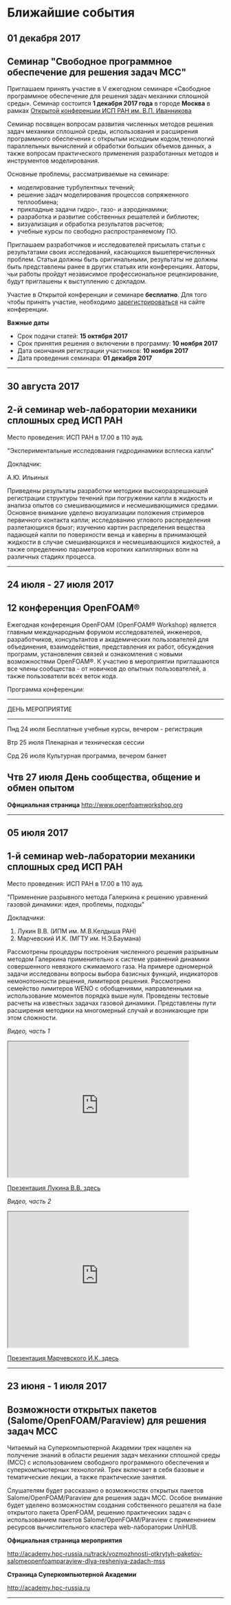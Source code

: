Ближайшие события
=================

01 декабря 2017
---------------

Семинар "Свободное программное обеспечение для решения задач МСС"
-----------------------------------------------------------------

Приглашаем принять участие в V ежегодном семинаре «Свободное программное обеспечение для решения задач механики сплошной среды». 
Семинар состоится **1 декабря 2017 года** в городе **Москва** в рамках [Открытой конференции ИСП РАН им. В.П. Иванникова](http://www.isprasopen.ru/conf/cfd.html)

Семинар посвящен вопросам развития численных методов решения задач механики сплошной среды, использования и расширения программного обеспечения с открытым исходным кодом,технологий параллельных вычислений и обработки больших объемов данных, а также вопросам практического применения разработанных методов и инструментов моделирования.

Основные проблемы, рассматриваемые на семинаре:

+ моделирование турбулентных течений;
+ решение задач моделирования процессов сопряженного теплообмена;
+ прикладные задачи гидро-, газо- и аэродинамики;
+ разработка и развитие собственных решателей и библиотек;
+ визуализация и обработка результатов расчетов;
+ учебные курсы по свободно распространяемому ПО.

Приглашаем разработчиков и исследователей присылать статьи с результатами своих исследований, касающихся вышеперечисленных проблем. Статьи должны быть оригинальными, результаты не должны быть представлены ранее в других статьях или конференциях. Авторы, чьи работы пройдут независимое профессиональное рецензирование, будут приглашены к выступлению с докладом. 

Участие в Открытой конференции и семинаре **бесплатно**. Для того чтобы принять участие, необходимо [зарегистрироваться](http://www.isprasopen.ru/registration.html) на сайте конференции.

**Важные даты**

+ Срок подачи статей: **15 октября 2017**
+ Срок принятия решения о включении в программу: **10 ноября 2017**
+ Дата окончания регистрации участников: **10 ноября 2017**
+ Дата проведения семинара: **01 декабря 2017**

______________________________________________________________________________________________________________



30 августа 2017
----------------

2-й семинар web-лаборатории механики сплошных сред ИСП РАН
--------------------------------------------------------------------------

Место проведения: ИСП РАН в 17.00 в 110 ауд.

"Экспериментальные исследования гидродинамики всплеска капли"

Докладчик:

А.Ю. Ильиных

Приведены результаты разработки методики высокоразрешающей регистрации структуры течений при погружении 
капли в жидкость и анализа опытов со смешивающимися и несмешивающимися средами. Основное внимание уделено
 визуализации положения стримеров первичного контакта капли; исследованию углового распределения разлетающихся 
брызг; изучению картин распределения вещества падающей капли по поверхности венца и каверны в принимающей 
жидкости в случае смешивающихся и несмешивающихся жидкостей, а также определению параметров коротких 
капиллярных волн на различных стадиях процесса.

______________________________________________________________________________________________________________________

24 июля - 27 июля 2017
------------------------------

12 конференция OpenFOAM®
------------------------------

Ежегодная конференция OpenFOAM (OpenFOAM® Workshop) является главным международным форумом исследователей, инженеров,
разработчиков, консультантов и академических пользователей для объединения, взаимодействия, представления их работ,
обсуждения программ, установления связей и ознакомления с новыми возможностями OpenFOAM®. К участию в мероприятии
приглашаются все члены сообщества - от новичков до опытных пользователей, а также пользователи всех веток
кода.

Программа конференции:

--------------------------------------------
ДЕНЬ                 МЕРОПРИЯТИЕ
------------------- ------------------------
Пнд 24 июля         Бесплатные учебные курсы,
                    вечером - регистрация

Втр 25 июля         Пленарная и техническая сессии

Срд 26 июля         Культурная программа,
                    вечером банкет

Чтв 27 июля         День сообщества,
                    общение и обмен опытом
--------------------------------------------

**Официальная страница**
<http://www.openfoamworkshop.org>


______________________________________________________________________________________________________________________

05 июля 2017
------------

1-й семинар web-лаборатории механики сплошных сред ИСП РАН
----------------------------------------------------------

Место проведения: ИСП РАН в 17.00 в 110 ауд.

"Применение разрывного метода Галеркина к решению уравнений газовой динамики: идея, проблемы, подходы"

Докладчики:

1. Лукин В.В. (ИПМ им. М.В.Келдыша РАН)
2. Марчевский И.К. (МГТУ им. Н.Э.Баумана)

Рассмотрены процедуры построения численного решения разрывным методом Галеркина применительно к системе уравнений динамики 
совершенного невязкого сжимаемого газа. На примере одномерной задачи исследованы вопросы выбора базисных функций, индикаторов 
немонотонности решения, лимитеров решения. Рассмотрено семейство лимитеров WENO с обобщениями, направленными на использование 
моментов порядка выше нуля. Проведены тестовые расчеты на известных задачах газовой динамики. Представлены пути расширения 
методики на многомерный случай и возникающие при этом сложности.


*Видео, часть 1*

<iframe width="420" height="315"
src="https://www.youtube.com/embed/waQyDZqcIS0">
</iframe>

<a href="../Materials/__MCMSEMINAR/ispras17-Lukin.pdf"> Презентация Лукина В.В. здесь  </a>

*Видео, часть 2*

<iframe width="420" height="315"
src="https://www.youtube.com/embed/6SQOwr5Ctjc">
</iframe>

<a href="../Materials/__MCMSEMINAR/ispras17-Marchevsky.pdf"> Презентация Марчевского И.К. здесь  </a>

______________________________________________________________________________________________________________________


23 июня - 1 июля 2017
------------------------

Возможности открытых пакетов (Salome/OpenFOAM/Paraview) для решения задач МСС
-----------------------------------------------------------------------------

Читаемый на Суперкомпьютерной Академии трек нацелен на получение знаний в области решения задач механики сплошной среды (МСС) 
с использованием свободного программного обеспечения и суперкомпьютерных технологий. Трек включает в себя базовые и тематические 
лекции, а также практические занятия.

Слушателям будет рассказано о возможностях открытых пакетов Salome/OpenFOAM/Paraview для решения задач МСС.
Особое внимание будет уделено возможностям создания собственного решателя на базе открытого пакета OpenFOAM, решению практических
задач с использованием пакетов Salome/OpenFOAM/Paraview с применением ресурсов вычислительного кластера web-лаборатории UniHUB.

**Официальная страница мероприятия**

<http://academy.hpc-russia.ru/track/vozmozhnosti-otkrytyh-paketov-salomeopenfoamparaview-dlya-resheniya-zadach-mss>

**Страница Суперкомпьютерной Академии**

<http://academy.hpc-russia.ru>


______________________________________________________________________________________________________________________




